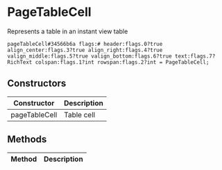 # PageTableCell
Represents a table in an instant view table

```
pageTableCell#34566b6a flags:# header:flags.0?true align_center:flags.3?true align_right:flags.4?true valign_middle:flags.5?true valign_bottom:flags.6?true text:flags.7?RichText colspan:flags.1?int rowspan:flags.2?int = PageTableCell;
```

## Constructors
| Constructor | Description |
| ---- | ----------- |
| pageTableCell | Table cell |


## Methods
| Method | Description |
| ---- | ----------- |


